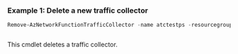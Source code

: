 ### Example 1: Delete a new traffic collector
```powershell
Remove-AzNetworkFunctionTrafficCollector -name atctestps -resourcegroupname SEA-Cust10
```

```output

```

This cmdlet deletes a traffic collector.
